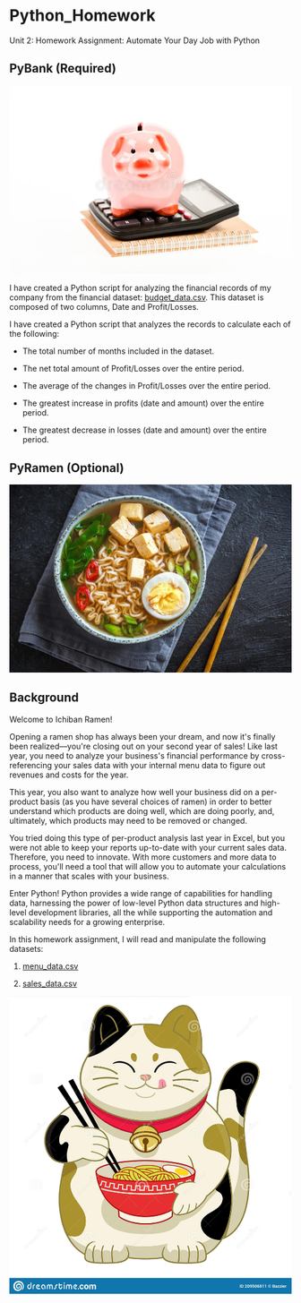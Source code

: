# Python_Homework
Unit 2: Homework Assignment: Automate Your Day Job with Python

## PyBank (Required)


![PyBank](Images/pybank.jpeg)


I have created a Python script for analyzing the financial records of my company from the financial dataset: [budget_data.csv](PyBank/Resources/budget_data.csv). This dataset is composed of two columns, Date and Profit/Losses. 

I have created a Python script that analyzes the records to calculate each of the following:

* The total number of months included in the dataset.

* The net total amount of Profit/Losses over the entire period.

* The average of the changes in Profit/Losses over the entire period.

* The greatest increase in profits (date and amount) over the entire period.

* The greatest decrease in losses (date and amount) over the entire period.

## PyRamen (Optional)


![Ramen](Images/ramen.jpeg)

## Background

Welcome to Ichiban Ramen!

Opening a ramen shop has always been your dream, and now it's finally been realized––you're closing out on your second year of sales! Like last year, you need to analyze your business's financial performance by cross-referencing your sales data with your internal menu data to figure out revenues and costs for the year.

This year, you also want to analyze how well your business did on a per-product basis (as you have several choices of ramen) in order to better understand which products are doing well, which are doing poorly, and, ultimately, which products may need to be removed or changed.

You tried doing this type of per-product analysis last year in Excel, but you were not able to keep your reports up-to-date with your current sales data. Therefore, you need to innovate. With more customers and more data to process, you'll need a tool that will allow you to automate your calculations in a manner that scales with your business.

Enter Python! Python provides a wide range of capabilities for handling data, harnessing the power of low-level Python data structures and high-level development libraries, all the while supporting the automation and scalability needs for a growing enterprise.

In this homework assignment, I will read and manipulate the following datasets:

1. [menu_data.csv](PyRamen/Resources/menu_data.csv)

2. [sales_data.csv](PyRamen/Resources/sales_data.csv)

![CatRamen](Images/cat_ramen.jpeg)
